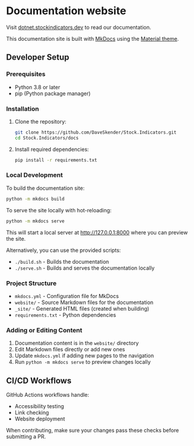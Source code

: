 # Documentation website

Visit [dotnet.stockindicators.dev](https://dotnet.stockindicators.dev) to read our documentation.

This documentation site is built with [MkDocs](https://www.mkdocs.org/) using the [Material theme](https://squidfunk.github.io/mkdocs-material/).

## Developer Setup

### Prerequisites

- Python 3.8 or later
- pip (Python package manager)

### Installation

1. Clone the repository:

   ```bash
   git clone https://github.com/DaveSkender/Stock.Indicators.git
   cd Stock.Indicators/docs
   ```

2. Install required dependencies:

   ```bash
   pip install -r requirements.txt
   ```

### Local Development

To build the documentation site:

```bash
python -m mkdocs build
```

To serve the site locally with hot-reloading:

```bash
python -m mkdocs serve
```

This will start a local server at <http://127.0.0.1:8000> where you can preview the site.

Alternatively, you can use the provided scripts:

- `./build.sh` - Builds the documentation
- `./serve.sh` - Builds and serves the documentation locally

### Project Structure

- `mkdocs.yml` - Configuration file for MkDocs
- `website/` - Source Markdown files for the documentation
- `_site/` - Generated HTML files (created when building)
- `requirements.txt` - Python dependencies

### Adding or Editing Content

1. Documentation content is in the `website/` directory
2. Edit Markdown files directly or add new ones
3. Update `mkdocs.yml` if adding new pages to the navigation
4. Run `python -m mkdocs serve` to preview changes locally

## CI/CD Workflows

GitHub Actions workflows handle:

- Accessibility testing
- Link checking
- Website deployment

When contributing, make sure your changes pass these checks before submitting a PR.

